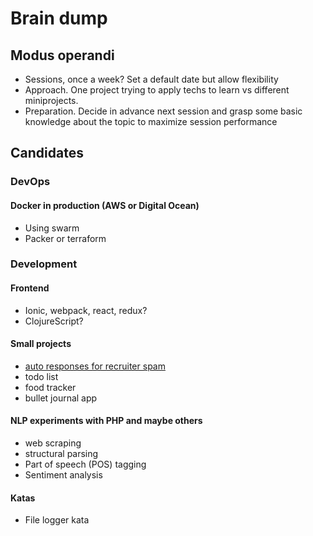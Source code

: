 # Brain dump

## Modus operandi
* Sessions, once a week? Set a default date but allow flexibility
* Approach. One project trying to apply techs to learn vs 
different miniprojects.
* Preparation. Decide in advance next session and grasp some 
basic knowledge about the topic to maximize session performance

## Candidates

### DevOps 
#### Docker in production (AWS or Digital Ocean)
* Using swarm
* Packer or terraform

### Development
#### Frontend
* Ionic, webpack, react, redux?
* ClojureScript?

#### Small projects
* [auto responses for recruiter spam](https://www.sitepoint.com/fighting-recruiter-spam-with-php-proof-of-concept/)
* todo list
* food tracker
* bullet journal app

#### NLP experiments with PHP and maybe others
* web scraping
* structural parsing
* Part of speech (POS) tagging
* Sentiment analysis
  
#### Katas  
* File logger kata

